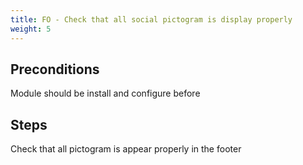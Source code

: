```yaml
---
title: FO - Check that all social pictogram is display properly
weight: 5
---
```


## Preconditions

Module should be install and configure before
## Steps

Check that all pictogram is appear properly in the footer

